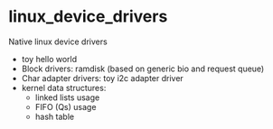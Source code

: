 # linux_device_drivers
Native linux device drivers
-	toy hello world
-	Block drivers:	ramdisk (based on generic bio and request queue)
-	Char adapter drivers: toy i2c adapter driver
-	kernel data structures:
	-	linked lists usage
	-	FIFO (Qs) usage
	-	hash table
